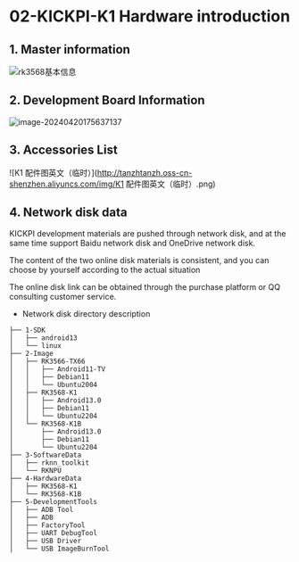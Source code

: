 # 02-KICKPI-K1 Hardware introduction



## 1. Master information

![rk3568基本信息](http://tanzhtanzh.oss-cn-shenzhen.aliyuncs.com/img/rk3568bd.png)



## 2. Development Board Information

![image-20240420175637137](http://tanzhtanzh.oss-cn-shenzhen.aliyuncs.com/img/image-20240420175637137.png)



## 3. Accessories List

![K1 配件图英文（临时）](http://tanzhtanzh.oss-cn-shenzhen.aliyuncs.com/img/K1 配件图英文（临时）.png)

## 4. Network disk data

KICKPI development materials are pushed through network disk, and at the same time support Baidu network disk and OneDrive network disk.

The content of the two online disk materials is consistent, and you can choose by yourself according to the actual situation

The online disk link can be obtained through the purchase platform or QQ consulting customer service.



* Network disk directory description

```
├── 1-SDK
│   ├── android13
│   └── linux
├── 2-Image
│   ├── RK3566-TX66
│   │   ├── Android11-TV
│   │   ├── Debian11
│   │   └── Ubuntu2004
│   ├── RK3568-K1
│   │   ├── Android13.0
│   │   ├── Debian11
│   │   └── Ubuntu2204
│   └── RK3568-K1B
│       ├── Android13.0
│       ├── Debian11
│       └── Ubuntu2204
├── 3-SoftwareData
│   ├── rknn_toolkit
│   └── RKNPU
├── 4-HardwareData
│   ├── RK3568-K1
│   └── RK3568-K1B
├── 5-DevelopmentTools
│   ├── ADB Tool
│   ├── ADB
│   ├── FactoryTool 
│   ├── UART DebugTool 
│   ├── USB Driver
│   └── USB ImageBurnTool
```

